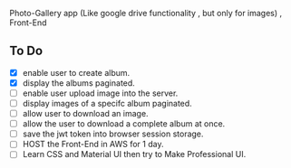 Photo-Gallery app (Like google drive functionality , but only for images) ,      Front-End
 

## To Do
- [X] enable user to create album.
- [X] display the albums paginated.
- [ ] enable user upload image into the server.
- [ ] display images of a specifc album paginated. 
- [ ] allow user to download an image.
- [ ] allow the user to download a complete album at once.
- [ ] save the jwt token into browser session storage.
- [ ] HOST the Front-End in AWS for 1 day.
- [ ] Learn CSS and Material UI then try to Make Professional UI.
